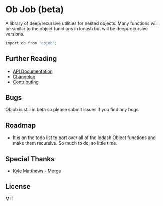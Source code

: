 # Ob Job (beta)

A library of deep/recursive utilities for nested objects. Many functions will be similar to the object functions in lodash but will be deep/recursive versions.

```bash
import ob from 'objob';
```

## Further Reading

  * [API Documentation](https://rawgit.com/chiedolabs/objob/master/docs/ob.html)
  * [Changelog](./CHANGELOG.md)
  * [Contributing](./CONTRIBUTING.md)

## Bugs

Objob is still in beta so please submit issues if you find any bugs.

## Roadmap

 * It is on the todo list to port over all of the lodash Object functions and make them recursive. So much to do, so little time.

## Special Thanks

  * [Kyle Matthews - Merge](https://github.com/KyleAMathews/deepmerge)

## License
MIT
